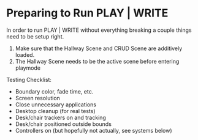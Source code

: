# Preparing to Run PLAY | WRITE

In order to run PLAY | WRITE without everything breaking a couple things need to be setup right.  
1. Make sure that the Hallway Scene and CRUD Scene are additively loaded. 
2. The Hallway Scene needs to be the active scene before entering playmode
  
  
  
Testing Checklist:  
- Boundary color, fade time, etc.
- Screen resolution
- Close unnecessary applications
- Desktop cleanup (for real tests)
- Desk/chair trackers on and tracking
- Desk/chair positioned outside bounds
- Controllers on (but hopefully not actually, see systems below)
